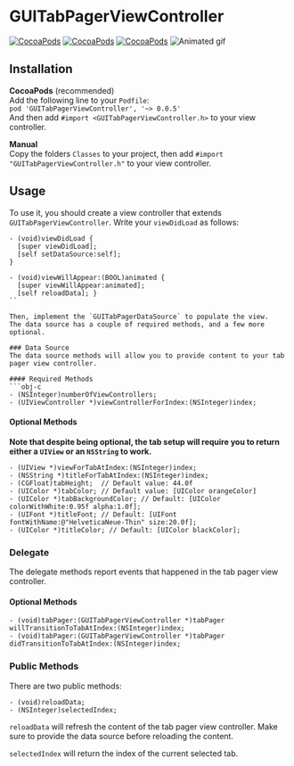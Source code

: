 # GUITabPagerViewController

[![CocoaPods](https://img.shields.io/cocoapods/v/GUITabPagerViewController.svg)](http://cocoadocs.org/docsets/GUITabPagerViewController) [![CocoaPods](https://img.shields.io/cocoapods/l/GUITabPagerViewController.svg)]() [![CocoaPods](https://img.shields.io/cocoapods/p/GUITabPagerViewController.svg)]()
<img src="preview.gif" alt="Animated gif">

## Installation
**CocoaPods** (recommended)  
Add the following line to your `Podfile`:  
`pod 'GUITabPagerViewController', '~> 0.0.5'`  
And then add `#import <GUITabPagerViewController.h>` to your view controller.

**Manual**  
Copy the folders `Classes` to your project, then add `#import "GUITabPagerViewController.h"` to your view controller.

## Usage
To use it, you should create a view controller that extends `GUITabPagerViewController`. Write your `viewDidLoad` as follows:

```obj-c
- (void)viewDidLoad {
  [super viewDidLoad];
  [self setDataSource:self];
}

- (void)viewWillAppear:(BOOL)animated {
  [super viewWillAppear:animated];
  [self reloadData]; }
``

Then, implement the `GUITabPagerDataSource` to populate the view.
The data source has a couple of required methods, and a few more optional.

### Data Source
The data source methods will allow you to provide content to your tab pager view controller.

#### Required Methods
```obj-c
- (NSInteger)numberOfViewControllers;
- (UIViewController *)viewControllerForIndex:(NSInteger)index;
```

#### Optional Methods
**Note that despite being optional, the tab setup will require you to return either a `UIView` or an `NSString` to work.**

```obj-c
- (UIView *)viewForTabAtIndex:(NSInteger)index;
- (NSString *)titleForTabAtIndex:(NSInteger)index;
- (CGFloat)tabHeight;  // Default value: 44.0f
- (UIColor *)tabColor; // Default value: [UIColor orangeColor]
- (UIColor *)tabBackgroundColor; // Default: [UIColor colorWithWhite:0.95f alpha:1.0f];
- (UIFont *)titleFont; // Default: [UIFont fontWithName:@"HelveticaNeue-Thin" size:20.0f];
- (UIColor *)titleColor; // Default: [UIColor blackColor];
```

### Delegate
The delegate methods report events that happened in the tab pager view controller.

#### Optional Methods
```obj-c
- (void)tabPager:(GUITabPagerViewController *)tabPager willTransitionToTabAtIndex:(NSInteger)index;
- (void)tabPager:(GUITabPagerViewController *)tabPager didTransitionToTabAtIndex:(NSInteger)index;
```

### Public Methods
There are two public methods:

```obj-c
- (void)reloadData;
- (NSInteger)selectedIndex;
```

`reloadData` will refresh the content of the tab pager view controller. Make sure to provide the data source before reloading the content.

`selectedIndex` will return the index of the current selected tab.
